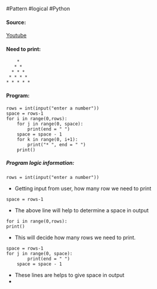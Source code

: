#Pattern #logical #Python

#### Source:
[Youtube](https://www.youtube.com/watch?v=Yz4wy4OuoCE&list=PLIFRUdRwOM0_2VMQ_8BBY4SIEXNjkwfW5&index=3)

#### Need to print:
```
    *
   * *
  * * *
 * * * * 
* * * * *
```

#### Program:
```
rows = int(input("enter a number"))
space = rows-1
for i in range(0,rows):
    for j in range(0, space):
        print(end = " ")
    space = space - 1
    for k in range(0, i+1):
        print("* ", end = " ")
    print() 
```

##### Program logic information:
```
rows = int(input("enter a number"))
```
* Getting input from user, how many row we need to print

```
space = rows-1
```
* The above line will help to determine a space in output

```
for i in range(0,rows):
print() 
```
* This will decide how many rows we need to print.

```
space = rows-1
for j in range(0, space):
        print(end = " ")
    space = space - 1
```
* These lines are helps to give space in output
* 
